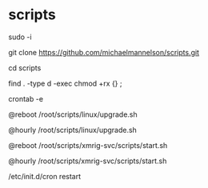 # scripts

sudo -i

git clone https://github.com/michaelmannelson/scripts.git

cd scripts

find . -type d -exec chmod +rx {} \;

crontab -e

@reboot /root/scripts/linux/upgrade.sh

@hourly /root/scripts/linux/upgrade.sh

@reboot /root/scripts/xmrig-svc/scripts/start.sh

@hourly /root/scripts/xmrig-svc/scripts/start.sh

/etc/init.d/cron restart
